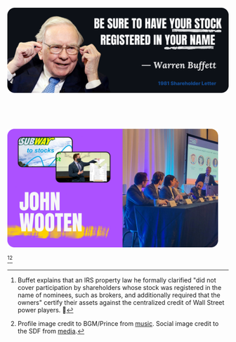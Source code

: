 [![intro](imgs/buffett.png)](https://www.whydrs.org/companies-who-encourage-drs)

<br><br><br>

[<img width="480" alt="more" src="imgs/cover.png">](https://jfwooten4.com)

[^a][^pic]

[^a]: Buffet explains that an IRS property law he formally clarified "did not cover participation by shareholders whose stock was registered in the name of nominees, such as brokers, and additionally required that the owners" certify their assets against the centralized credit of Wall Street power players. 🤔

[^pic]: Profile image credit to BGM/Prince from [music](https://youtu.be/6OoSnurHlr8). Social image credit to the SDF from [media](https://docs.google.com/presentation/d/1Au5rroYIYN675IZ7FHvjw2ehpIHQSo6g7X6n1AtAKk0/edit).
